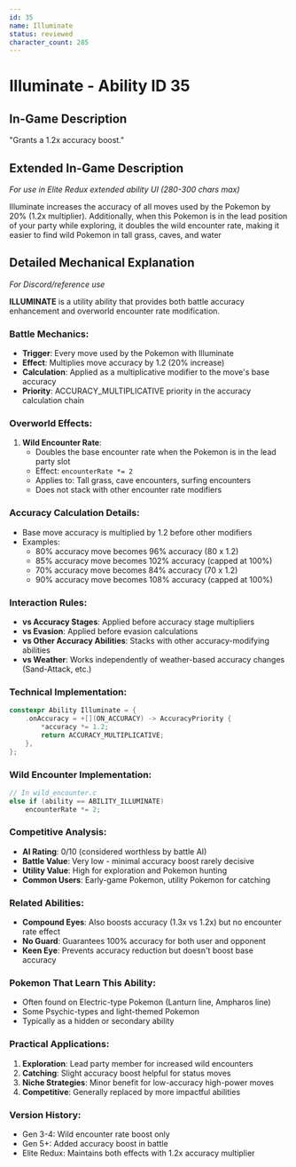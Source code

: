 ```yaml
---
id: 35
name: Illuminate
status: reviewed
character_count: 285
---
```


# Illuminate - Ability ID 35

## In-Game Description
"Grants a 1.2x accuracy boost."

## Extended In-Game Description
*For use in Elite Redux extended ability UI (280-300 chars max)*

Illuminate increases the accuracy of all moves used by the Pokemon by 20% (1.2x multiplier). Additionally, when this Pokemon is in the lead position of your party while exploring, it doubles the wild encounter rate, making it easier to find wild Pokemon in tall grass, caves, and water

## Detailed Mechanical Explanation
*For Discord/reference use*

**ILLUMINATE** is a utility ability that provides both battle accuracy enhancement and overworld encounter rate modification.

### Battle Mechanics:
- **Trigger**: Every move used by the Pokemon with Illuminate
- **Effect**: Multiplies move accuracy by 1.2 (20% increase)
- **Calculation**: Applied as a multiplicative modifier to the move's base accuracy
- **Priority**: ACCURACY_MULTIPLICATIVE priority in the accuracy calculation chain

### Overworld Effects:
1. **Wild Encounter Rate**: 
   - Doubles the base encounter rate when the Pokemon is in the lead party slot
   - Effect: `encounterRate *= 2`
   - Applies to: Tall grass, cave encounters, surfing encounters
   - Does not stack with other encounter rate modifiers

### Accuracy Calculation Details:
- Base move accuracy is multiplied by 1.2 before other modifiers
- Examples:
  - 80% accuracy move becomes 96% accuracy (80 x 1.2)
  - 85% accuracy move becomes 102% accuracy (capped at 100%)
  - 70% accuracy move becomes 84% accuracy (70 x 1.2)
  - 90% accuracy move becomes 108% accuracy (capped at 100%)

### Interaction Rules:
- **vs Accuracy Stages**: Applied before accuracy stage multipliers
- **vs Evasion**: Applied before evasion calculations
- **vs Other Accuracy Abilities**: Stacks with other accuracy-modifying abilities
- **vs Weather**: Works independently of weather-based accuracy changes (Sand-Attack, etc.)

### Technical Implementation:
```c
constexpr Ability Illuminate = {
    .onAccuracy = +[](ON_ACCURACY) -> AccuracyPriority {
        *accuracy *= 1.2;
        return ACCURACY_MULTIPLICATIVE;
    },
};
```

### Wild Encounter Implementation:
```c
// In wild_encounter.c
else if (ability == ABILITY_ILLUMINATE)
    encounterRate *= 2;
```

### Competitive Analysis:
- **AI Rating**: 0/10 (considered worthless by battle AI)
- **Battle Value**: Very low - minimal accuracy boost rarely decisive
- **Utility Value**: High for exploration and Pokemon hunting
- **Common Users**: Early-game Pokemon, utility Pokemon for catching

### Related Abilities:
- **Compound Eyes**: Also boosts accuracy (1.3x vs 1.2x) but no encounter rate effect
- **No Guard**: Guarantees 100% accuracy for both user and opponent
- **Keen Eye**: Prevents accuracy reduction but doesn't boost base accuracy

### Pokemon That Learn This Ability:
- Often found on Electric-type Pokemon (Lanturn line, Ampharos line)
- Some Psychic-types and light-themed Pokemon
- Typically as a hidden or secondary ability

### Practical Applications:
1. **Exploration**: Lead party member for increased wild encounters
2. **Catching**: Slight accuracy boost helpful for status moves
3. **Niche Strategies**: Minor benefit for low-accuracy high-power moves
4. **Competitive**: Generally replaced by more impactful abilities

### Version History:
- Gen 3-4: Wild encounter rate boost only
- Gen 5+: Added accuracy boost in battle
- Elite Redux: Maintains both effects with 1.2x accuracy multiplier